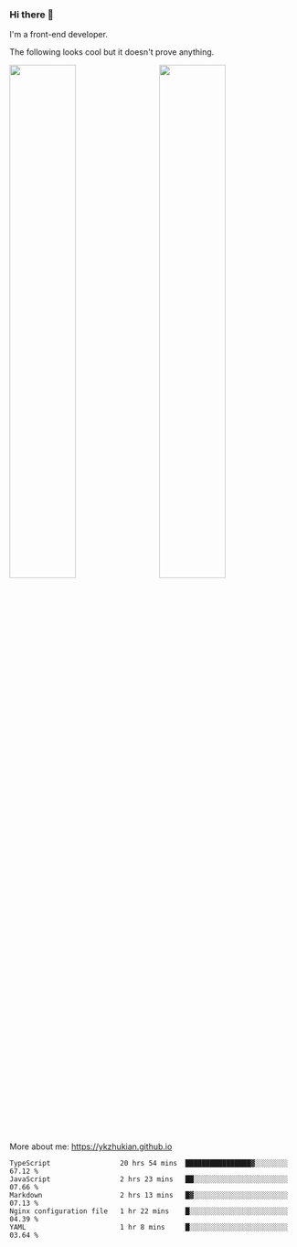 ### Hi there 👋

I'm a front-end developer.

The following looks cool but it doesn't prove anything.

[<img align="right" width="48%" src="https://github-readme-stats.vercel.app/api?username=ykzhukian&show_icons=true&theme=dracula">](https://github.com/anuraghazra/github-readme-stats)

[<img width="48%" src="https://github-readme-stats.vercel.app/api/top-langs/?username=ykzhukian&layout=compact&theme=dracula">](https://github.com/anuraghazra/github-readme-stats)

More about me: 
https://ykzhukian.github.io

<!--START_SECTION:waka-->
```text
TypeScript                 20 hrs 54 mins  ████████████████▓░░░░░░░░   67.12 % 
JavaScript                 2 hrs 23 mins   ██░░░░░░░░░░░░░░░░░░░░░░░   07.66 % 
Markdown                   2 hrs 13 mins   █▓░░░░░░░░░░░░░░░░░░░░░░░   07.13 % 
Nginx configuration file   1 hr 22 mins    █░░░░░░░░░░░░░░░░░░░░░░░░   04.39 % 
YAML                       1 hr 8 mins     █░░░░░░░░░░░░░░░░░░░░░░░░   03.64 % 
```
<!--END_SECTION:waka-->
